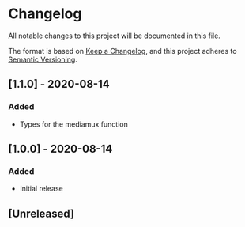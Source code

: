 # Changelog

All notable changes to this project will be documented in this file.

The format is based on [Keep a Changelog](https://keepachangelog.com/en/1.0.0/),
and this project adheres to [Semantic Versioning](https://semver.org/spec/v2.0.0.html).

## [1.1.0] - 2020-08-14
### Added
- Types for the mediamux function

## [1.0.0] - 2020-08-14
### Added
- Initial release

## [Unreleased]

